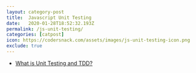 ```yaml
---
layout: category-post
title:  Javascript Unit Testing
date:   2020-01-28T18:52:32.193Z
permalink: /js-unit-testing/
categories: [catpost]
icon: https://codersnack.com/assets/images/js-unit-testing-icon.png
exclude: true
---
```

 * [What is Unit Testing and TDD?](https://codersnack.com/js-unit-testing-whatis-tdd/) 
